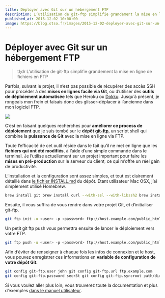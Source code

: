 ```yaml
---
title: Déployer avec Git sur un hébergement FTP
description: L’utilisation de git-ftp simplifie grandement la mise en ligne de fichiers en FTP
published_at: 2015-12-02 10:00:00
image: https://blog.otso.fr/images/2015-12-02-deployer-avec-git-sur-un-hebergement-ftp/old-star-wars-guy.jpg
---
```


# Déployer avec Git sur un hébergement FTP

> tl;dr L’utilisation de git-ftp simplifie grandement la mise en ligne de fichiers en FTP

Parfois, suivant le projet, il n’est pas possible de récupérer des accès SSH pour procéder à des **mises en lignes facile via Git**, ou d’utiliser des **outils de déploiement automatisée** tels que Heroku ou [Dokku](http://blog.otso.fr/2015-12-02-deployer-avec-git-sur-un-hebergement-ftp.html). Jusqu’à présent, je rongeais mon frein et faisais donc des glisser-déplacer à l’ancienne dans mon logiciel FTP.

![](images/2015-12-02-deployer-avec-git-sur-un-hebergement-ftp/old-star-wars-guy.jpg)

C’est en faisant quelques recherches pour **améliorer ce process de déploiement** que je suis tombé sur le **dépôt [git-ftp](https://github.com/git-ftp/git-ftp)**, un script shell qui combine la **puissance de Git** avec la mise en ligne via FTP.

Toute l’efficacité de cet outil réside dans le fait qu’il ne met en ligne que les **fichiers qui ont été modifiés**, à l’aide d’une simple commande dans le terminal. Je l’utilise actuellement sur un projet important pour faire les **mises en pré-production** sur le serveur du client, ce qui m’offre un réel gain de productivité.

L’installation et la configuration sont assez simples, et tout est clairement détaillé dans [le fichier INSTALL.md](https://github.com/git-ftp/git-ftp/blob/master/INSTALL.md) du dépôt. Etant utilisateur Mac OSX, j’ai simplement utilisé Homebrew.

```bash
brew install git brew install curl --with-ssl --with-libssh2 brew install git-ftp
```

Ensuite, il vous suffira de vous rendre dans votre projet Git, et d’initialiser git-ftp.

```bash
git ftp init -u <user> -p <password> ftp://host.example.com/public_html
```

Un petit git ftp push vous permettra ensuite de lancer le déploiement vers votre FTP.

```bash
git ftp push -u <user> -p <password> ftp://host.example.com/public_html
```

Afin d’éviter de renseigner à chaque fois les infos de connexion et le host, vous pouvez enregistrer ces informations en **variable de configuration de votre dépôt Git**.

```bash
git config git-ftp.user john git config git-ftp.url ftp.example.com
git config git-ftp.password secr3t git config git-ftp.syncroot path/dir
```

Si vous voulez aller plus loin, vous trouverez toute la documentation et plus d’exemples [dans le manuel utilisateur](https://github.com/git-ftp/git-ftp/blob/master/man/git-ftp.1.md).
